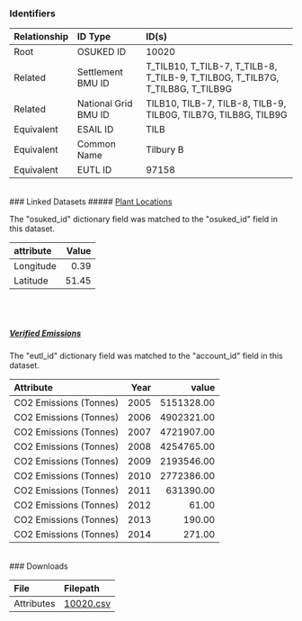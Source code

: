 ### Identifiers

| Relationship   | ID Type              | ID(s)                                                                          |
|:---------------|:---------------------|:-------------------------------------------------------------------------------|
| Root           | OSUKED ID            | 10020                                                                          |
| Related        | Settlement BMU ID    | T_TILB10, T_TILB-7, T_TILB-8, T_TILB-9, T_TILB0G, T_TILB7G, T_TILB8G, T_TILB9G |
| Related        | National Grid BMU ID | TILB10, TILB-7, TILB-8, TILB-9, TILB0G, TILB7G, TILB8G, TILB9G                 |
| Equivalent     | ESAIL ID             | TILB                                                                           |
| Equivalent     | Common Name          | Tilbury B                                                                      |
| Equivalent     | EUTL ID              | 97158                                                                          |

<br>
### Linked Datasets
##### <a href="https://osuked.github.io/Power-Station-Dictionary/datasets/plant-locations">Plant Locations</a>



The "osuked_id" dictionary field was matched to the "osuked_id" field in this dataset.

| attribute   |   Value |
|:------------|--------:|
| Longitude   |    0.39 |
| Latitude    |   51.45 |

<br><br>
##### <a href="https://osuked.github.io/Power-Station-Dictionary/datasets/verified-emissions">Verified Emissions</a>



The "eutl_id" dictionary field was matched to the "account_id" field in this dataset.

| Attribute              |   Year |      value |
|:-----------------------|-------:|-----------:|
| CO2 Emissions (Tonnes) |   2005 | 5151328.00 |
| CO2 Emissions (Tonnes) |   2006 | 4902321.00 |
| CO2 Emissions (Tonnes) |   2007 | 4721907.00 |
| CO2 Emissions (Tonnes) |   2008 | 4254765.00 |
| CO2 Emissions (Tonnes) |   2009 | 2193546.00 |
| CO2 Emissions (Tonnes) |   2010 | 2772386.00 |
| CO2 Emissions (Tonnes) |   2011 |  631390.00 |
| CO2 Emissions (Tonnes) |   2012 |      61.00 |
| CO2 Emissions (Tonnes) |   2013 |     190.00 |
| CO2 Emissions (Tonnes) |   2014 |     271.00 |


<br>
### Downloads


| File       | Filepath                                                                              |
|:-----------|:--------------------------------------------------------------------------------------|
| Attributes | [10020.csv](https://osuked.github.io/Power-Station-Dictionary/object_attrs/10020.csv) |
